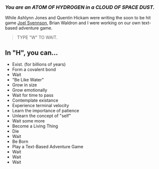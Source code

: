 ### _You are an ATOM OF HYDROGEN in a CLOUD OF SPACE DUST._



While Ashlynn Jones and Quentin Hickam were writing the soon to be hit game <a href="https://github.com/hunterirving/Joel-Svennson-II/tree/master/JoelSvennson%20I%20(Ashlynn%20J.%2C%20Quentin%20H.)">Joel Svennson</a>,  Brian Waldron and I were working on our own text-based adventure game.

>TYPE "W" TO WAIT.

## In "H", you can...
- Exist. (for billions of years)
- Form a covalent bond
- Wait
- "Be Like Water"
- Grow in size
- Grow emotionally
- Wait for time to pass
- Contemplate existance
- Experience terminal velocity
- Learn the importance of patience
- Unlearn the concept of "self"
- Wait some more
- Become a Living Thing
- Die
- Wait
- Be Born
- Play a Text-Based Adventure Game
- Wait
- Wait
- Wait
